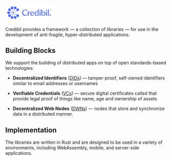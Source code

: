 <img src="logo-lockup.svg" alt="logo" width="30%"/>

Credibil provides a framework — a collection of libraries — for use in the
development of anti-fragile, hyper-distributed applications.

## Building Blocks

We support the building of distributed apps on top of open standards-based 
technologies:

- **Decentralized Identifiers** ([DIDs](https://github.com/credibil/did)) — 
tamper-proof, self-owned identifiers similar to email addresses or usernames

- **Verifiable Credentials** ([VCs](https://github.com/credibil/vc)) — secure 
digital certificates called that provide legal proof of things like name, age 
and ownership of assets

- **Decentralized Web Nodes** ([DWNs](https://github.com/credibil/dwn)) — nodes
that store and synchronize data in a distributed manner.

## Implementation

The libraries are written in Rust and are designed to be used in a variety of 
environments, including WebAssembly, mobile, and server-side applications.

